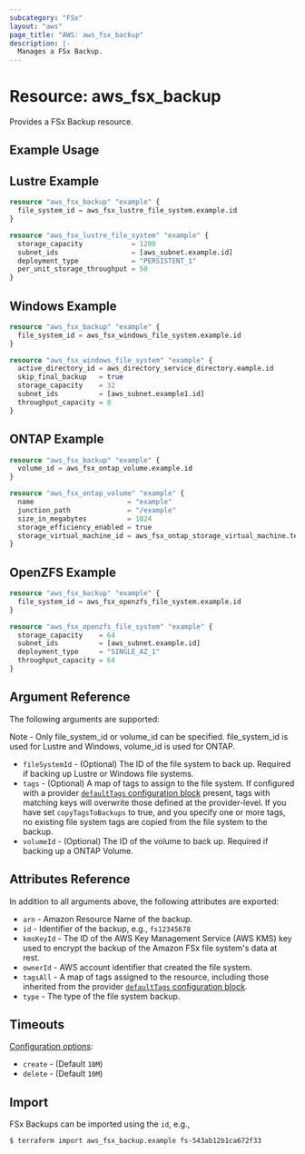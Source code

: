 ```yaml
---
subcategory: "FSx"
layout: "aws"
page_title: "AWS: aws_fsx_backup"
description: |-
  Manages a FSx Backup.
---
```


# Resource: aws_fsx_backup

Provides a FSx Backup resource.

## Example Usage

## Lustre Example

```terraform
resource "aws_fsx_backup" "example" {
  file_system_id = aws_fsx_lustre_file_system.example.id
}

resource "aws_fsx_lustre_file_system" "example" {
  storage_capacity            = 1200
  subnet_ids                  = [aws_subnet.example.id]
  deployment_type             = "PERSISTENT_1"
  per_unit_storage_throughput = 50
}
```

## Windows Example

```terraform
resource "aws_fsx_backup" "example" {
  file_system_id = aws_fsx_windows_file_system.example.id
}

resource "aws_fsx_windows_file_system" "example" {
  active_directory_id = aws_directory_service_directory.eample.id
  skip_final_backup   = true
  storage_capacity    = 32
  subnet_ids          = [aws_subnet.example1.id]
  throughput_capacity = 8
}
```

## ONTAP Example

```terraform
resource "aws_fsx_backup" "example" {
  volume_id = aws_fsx_ontap_volume.example.id
}

resource "aws_fsx_ontap_volume" "example" {
  name                       = "example"
  junction_path              = "/example"
  size_in_megabytes          = 1024
  storage_efficiency_enabled = true
  storage_virtual_machine_id = aws_fsx_ontap_storage_virtual_machine.test.id
}
```

## OpenZFS Example

```terraform
resource "aws_fsx_backup" "example" {
  file_system_id = aws_fsx_openzfs_file_system.example.id
}

resource "aws_fsx_openzfs_file_system" "example" {
  storage_capacity    = 64
  subnet_ids          = [aws_subnet.example.id]
  deployment_type     = "SINGLE_AZ_1"
  throughput_capacity = 64
}
```

## Argument Reference

The following arguments are supported:

Note - Only file_system_id or volume_id can be specified. file_system_id is used for Lustre and Windows, volume_id is used for ONTAP.

* `fileSystemId` - (Optional) The ID of the file system to back up. Required if backing up Lustre or Windows file systems.
* `tags` - (Optional) A map of tags to assign to the file system. If configured with a provider [`defaultTags` configuration block](https://registry.terraform.io/providers/hashicorp/aws/latest/docs#default_tags-configuration-block) present, tags with matching keys will overwrite those defined at the provider-level. If you have set `copyTagsToBackups` to true, and you specify one or more tags, no existing file system tags are copied from the file system to the backup.
* `volumeId` - (Optional) The ID of the volume to back up. Required if backing up a ONTAP Volume.

## Attributes Reference

In addition to all arguments above, the following attributes are exported:

* `arn` - Amazon Resource Name of the backup.
* `id` - Identifier of the backup, e.g., `fs12345678`
* `kmsKeyId` -  The ID of the AWS Key Management Service (AWS KMS) key used to encrypt the backup of the Amazon FSx file system's data at rest.
* `ownerId` - AWS account identifier that created the file system.
* `tagsAll` - A map of tags assigned to the resource, including those inherited from the provider [`defaultTags` configuration block](https://registry.terraform.io/providers/hashicorp/aws/latest/docs#default_tags-configuration-block).
* `type` - The type of the file system backup.

## Timeouts

[Configuration options](https://developer.hashicorp.com/terraform/language/resources/syntax#operation-timeouts):

* `create` - (Default `10M`)
* `delete` - (Default `10M`)

## Import

FSx Backups can be imported using the `id`, e.g.,

```
$ terraform import aws_fsx_backup.example fs-543ab12b1ca672f33
```

<!-- cache-key: cdktf-0.17.0-pre.15 input-b8813bd8f33ec7aabefce74aeda11878c7d44cf805345ccbb0463d6819a8e3d5 -->
